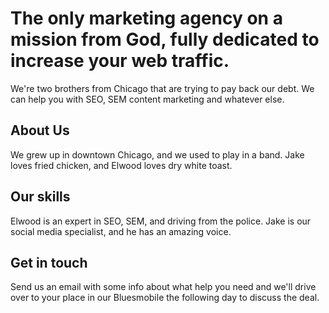 # The only marketing agency on a mission from God, fully dedicated to increase your web traffic.

We're two brothers from Chicago that are trying to pay back our debt. We can help you with SEO, SEM content marketing and whatever else.

## About Us

We grew up in downtown Chicago, and we used to play in a band. Jake loves fried chicken, and Elwood loves dry white toast.

## Our skills

Elwood is an expert in SEO, SEM, and driving from the police. Jake is our social media specialist, and he has an amazing voice.

## Get in touch

Send us an email with some info about what help you need and we'll drive over to your place in our Bluesmobile the following day to discuss the deal.
